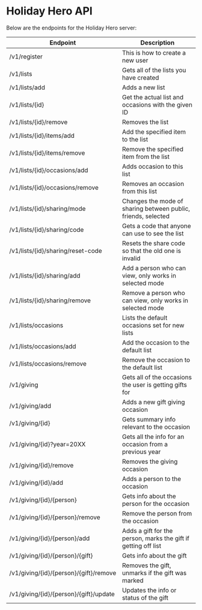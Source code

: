 Holiday Hero API
================

Below are the endpoints for the Holiday Hero server:

| Endpoint                                  | Description                                                   |
|-------------------------------------------|---------------------------------------------------------------|
| /v1/register                              | This is how to create a new user                              |
| /v1/lists                                 | Gets all of the lists you have created                        |
| /v1/lists/add                             | Adds a new list                                               |
| /v1/lists/{id}                            | Get the actual list and occasions with the given ID           |
| /v1/lists/{id}/remove                     | Removes the list                                              |
| /v1/lists/{id}/items/add                  | Add the specified item to the list                            |
| /v1/lists/{id}/items/remove               | Remove the specified item from the list                       |
| /v1/lists/{id}/occasions/add              | Adds occasion to this list                                    |
| /v1/lists/{id}/occasions/remove           | Removes an occasion from this list                            |
| /v1/lists/{id}/sharing/mode               | Changes the mode of sharing between public, friends, selected |
| /v1/lists/{id}/sharing/code               | Gets a code that anyone can use to see the list               |
| /v1/lists/{id}/sharing/reset-code         | Resets the share code so that the old one is invalid          |
| /v1/lists/{id}/sharing/add                | Add a person who can view, only works in selected mode        |
| /v1/lists/{id}/sharing/remove             | Remove a person who can view, only works in selected mode     |
| /v1/lists/occasions                       | Lists the default occasions set for new lists                 |
| /v1/lists/occasions/add                   | Add the occasion to the default list                          |
| /v1/lists/occasions/remove                | Remove the occasion to the default list                       |
| /v1/giving                                | Gets all of the occasions the user is getting gifts for       |
| /v1/giving/add                            | Adds a new gift giving occasion                               |
| /v1/giving/{id}                           | Gets summary info relevant to the occasion                    |
| /v1/giving/{id}?year=20XX                 | Gets all the info for an occasion from a previous year        |
| /v1/giving/{id}/remove                    | Removes the giving occasion                                   |
| /v1/giving/{id}/add                       | Adds a person to the occasion                                 |
| /v1/giving/{id}/{person}                  | Gets info about the person for the occasion                   |
| /v1/giving/{id}/{person}/remove           | Remove the person from the occasion                           |
| /v1/giving/{id}/{person}/add              | Adds a gift for the person, marks the gift if getting off list|
| /v1/giving/{id}/{person}/{gift}           | Gets info about the gift                                      |
| /v1/giving/{id}/{person}/{gift}/remove    | Removes the gift, unmarks if the gift was marked              |
| /v1/giving/{id}/{person}/{gift}/update    | Updates the info or status of the gift                        |
